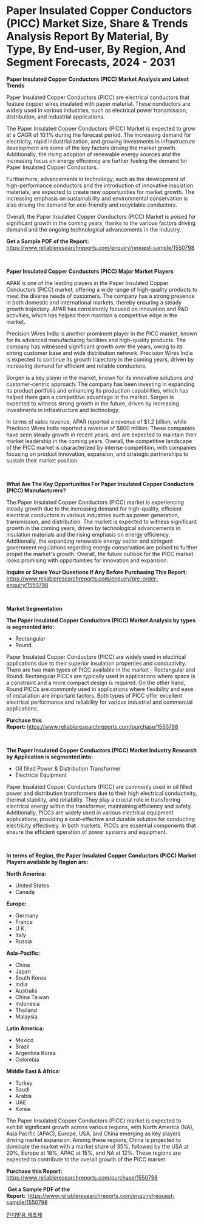 <p><h1>Paper Insulated Copper Conductors (PICC) Market Size, Share & Trends Analysis Report By Material, By Type, By End-user, By Region, And Segment Forecasts, 2024 - 2031</h1></p><p><strong>Paper Insulated Copper Conductors (PICC) Market Analysis and Latest Trends</strong></p>
<p><p>Paper Insulated Copper Conductors (PICC) are electrical conductors that feature copper wires insulated with paper material. These conductors are widely used in various industries, such as electrical power transmission, distribution, and industrial applications.</p><p>The Paper Insulated Copper Conductors (PICC) Market is expected to grow at a CAGR of 10.1% during the forecast period. The increasing demand for electricity, rapid industrialization, and growing investments in infrastructure development are some of the key factors driving the market growth. Additionally, the rising adoption of renewable energy sources and the increasing focus on energy efficiency are further fueling the demand for Paper Insulated Copper Conductors.</p><p>Furthermore, advancements in technology, such as the development of high-performance conductors and the introduction of innovative insulation materials, are expected to create new opportunities for market growth. The increasing emphasis on sustainability and environmental conservation is also driving the demand for eco-friendly and recyclable conductors.</p><p>Overall, the Paper Insulated Copper Conductors (PICC) Market is poised for significant growth in the coming years, thanks to the various factors driving demand and the ongoing technological advancements in the industry.</p></p>
<p><strong>Get a Sample PDF of the Report:&nbsp;</strong> <a href="https://www.reliableresearchreports.com/enquiry/request-sample/1550798">https://www.reliableresearchreports.com/enquiry/request-sample/1550798</a></p>
<p>&nbsp;</p>
<p><strong>Paper Insulated Copper Conductors (PICC) Major Market Players</strong></p>
<p><p>APAR is one of the leading players in the Paper Insulated Copper Conductors (PICC) market, offering a wide range of high-quality products to meet the diverse needs of customers. The company has a strong presence in both domestic and international markets, thereby ensuring a steady growth trajectory. APAR has consistently focused on innovation and R&D activities, which has helped them maintain a competitive edge in the market.</p><p>Precision Wires India is another prominent player in the PICC market, known for its advanced manufacturing facilities and high-quality products. The company has witnessed significant growth over the years, owing to its strong customer base and wide distribution network. Precision Wires India is expected to continue its growth trajectory in the coming years, driven by increasing demand for efficient and reliable conductors.</p><p>Sorgen is a key player in the market, known for its innovative solutions and customer-centric approach. The company has been investing in expanding its product portfolio and enhancing its production capabilities, which has helped them gain a competitive advantage in the market. Sorgen is expected to witness strong growth in the future, driven by increasing investments in infrastructure and technology.</p><p>In terms of sales revenue, APAR reported a revenue of $1.2 billion, while Precision Wires India reported a revenue of $800 million. These companies have seen steady growth in recent years, and are expected to maintain their market leadership in the coming years. Overall, the competitive landscape of the PICC market is characterized by intense competition, with companies focusing on product innovation, expansion, and strategic partnerships to sustain their market position.</p></p>
<p>&nbsp;</p>
<p><strong>What Are The Key Opportunities For Paper Insulated Copper Conductors (PICC) Manufacturers?</strong></p>
<p><p>The Paper Insulated Copper Conductors (PICC) market is experiencing steady growth due to the increasing demand for high-quality, efficient electrical conductors in various industries such as power generation, transmission, and distribution. The market is expected to witness significant growth in the coming years, driven by technological advancements in insulation materials and the rising emphasis on energy efficiency. Additionally, the expanding renewable energy sector and stringent government regulations regarding energy conservation are poised to further propel the market's growth. Overall, the future outlook for the PICC market looks promising with opportunities for innovation and expansion.</p></p>
<p><strong>Inquire or Share Your Questions If Any Before Purchasing This Report:</strong> <a href="https://www.reliableresearchreports.com/enquiry/pre-order-enquiry/1550798">https://www.reliableresearchreports.com/enquiry/pre-order-enquiry/1550798</a></p>
<p>&nbsp;</p>
<p><strong>Market Segmentation</strong></p>
<p><strong>The Paper Insulated Copper Conductors (PICC) Market Analysis by types is segmented into:</strong></p>
<p><ul><li>Rectangular</li><li>Round</li></ul></p>
<p><p>Paper Insulated Copper Conductors (PICC) are widely used in electrical applications due to their superior insulation properties and conductivity. There are two main types of PICC available in the market - Rectangular and Round. Rectangular PICCs are typically used in applications where space is a constraint and a more compact design is required. On the other hand, Round PICCs are commonly used in applications where flexibility and ease of installation are important factors. Both types of PICC offer excellent electrical performance and reliability for various industrial and commercial applications.</p></p>
<p><strong>Purchase this Report:&nbsp;</strong><a href="https://www.reliableresearchreports.com/purchase/1550798">https://www.reliableresearchreports.com/purchase/1550798</a></p>
<p>&nbsp;</p>
<p><strong>The Paper Insulated Copper Conductors (PICC) Market Industry Research by Application is segmented into:</strong></p>
<p><ul><li>Oil filled Power & Distribution Transformer</li><li>Electrical Equipment</li></ul></p>
<p><p>Paper Insulated Copper Conductors (PICC) are commonly used in oil filled power and distribution transformers due to their high electrical conductivity, thermal stability, and reliability. They play a crucial role in transferring electrical energy within the transformer, maintaining efficiency and safety. Additionally, PICCs are widely used in various electrical equipment applications, providing a cost-effective and durable solution for conducting electricity effectively. In both markets, PICCs are essential components that ensure the efficient operation of power systems and equipment.</p></p>
<p>&nbsp;</p>
<p><strong>In terms of Region, the Paper Insulated Copper Conductors (PICC) Market Players available by Region are:</strong></p>
<p>
    <p> <strong> North America: </strong>
        <ul>
            <li>United States</li>
            <li>Canada</li>
        </ul>
        </p> 
    <p> <strong> Europe: </strong>
        <ul>
            <li>Germany</li>
            <li>France</li>
            <li>U.K.</li>
            <li>Italy</li>
            <li>Russia</li>
        </ul>
        </p> 
    <p> <strong> Asia-Pacific: </strong>
        <ul>
            <li>China</li>
            <li>Japan</li>
            <li>South Korea</li>
            <li>India</li>
            <li>Australia</li>
            <li>China Taiwan</li>
            <li>Indonesia</li>
            <li>Thailand</li>
            <li>Malaysia</li>
        </ul>
        </p> 
    <p> <strong> Latin America: </strong>
        <ul>
            <li>Mexico</li>
            <li>Brazil</li>
            <li>Argentina Korea</li>
            <li>Colombia</li>
        </ul>
        </p> 
    <p> <strong> Middle East & Africa: </strong>
        <ul>
            <li>Turkey</li>
            <li>Saudi</li>
            <li>Arabia</li>
            <li>UAE</li>
            <li>Korea</li>
        </ul>
    </p>
    </p>
<p><p>The Paper Insulated Copper Conductors (PICC) market is expected to exhibit significant growth across various regions, with North America (NA), Asia Pacific (APAC), Europe, USA, and China emerging as key players driving market expansion. Among these regions, China is projected to dominate the market with a market share of 35%, followed by the USA at 20%, Europe at 18%, APAC at 15%, and NA at 12%. These regions are expected to contribute to the overall growth of the PICC market.</p></p>
<p><strong>Purchase this Report: </strong><a href="https://www.reliableresearchreports.com/purchase/1550798">https://www.reliableresearchreports.com/purchase/1550798</a></p>
<p>&nbsp;<strong>Get a Sample PDF of the Report:&nbsp;&nbsp;</strong><a href="https://www.reliableresearchreports.com/enquiry/request-sample/1550798">https://www.reliableresearchreports.com/enquiry/request-sample/1550798</a></p>
<p><strong></strong></p>
<p><p><a href="https://medium.com/@maksymilianbaran1901/%EC%9E%94%EB%94%94-%EC%82%B4%EC%B6%A9%EC%A0%9C-%EC%8B%9C%EC%9E%A5%EC%9D%80-%EC%8B%9C%EC%9E%A5-%EC%A0%90%EC%9C%A0%EC%9C%A8-%ED%81%AC%EA%B8%B0-%EB%B0%8F-2031%EB%85%84%EA%B9%8C%EC%A7%80-%EC%98%88%EC%83%81%EB%90%9C-%EC%98%88%EC%B8%A1%EC%97%90-%EC%B4%88%EC%A0%90%EC%9D%84-%EB%A7%9E%EC%B6%A5%EB%8B%88%EB%8B%A4-90c41e09e32e">잔디밭용 제초제</a></p></p>
